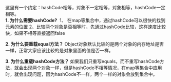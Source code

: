 这里有一个约定：hashCode相等，对象不一定相等，对象相等，hashCode一定相等。
​    
**1. 为什么需要hashCode?**
​    1、 在map等集合中，通过hashCode可以很快的找到元素的位置
​    2、比较两个对象是否相等时，先通过hashCode比较，这样速度比较快，如果不相等直接返回false

**2. 为什么要重载equal方法？**
​    Object对象默认比较的是两个对象的内存地址是否一样，正常大家应该比较的是对象里面的值是否一样。

**3.  为什么重载hashCode方法？**
​    如果我们只重写equals，而不重写hashCode方法，就会出现两个对象一样，但是hashCode不相等情况，在map等集合中应用时，就会出现问题，因为hashCode不一样，两个一样的对象会放到集合中。